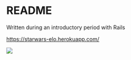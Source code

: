 # README

Written during an introductory period with Rails

https://starwars-elo.herokuapp.com/

![](http://imgur.com/a/M1HnY)
